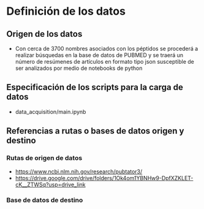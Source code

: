 # Definición de los datos

## Origen de los datos

- Con cerca de 3700 nombres asociados con los péptidos se procederá a  realizar búsquedas en la base de datos de PUBMED y se traerá un número de resúmenes de artículos en formato tipo json susceptible de ser analizados por medio de notebooks de python 

## Especificación de los scripts para la carga de datos

- data_acquisition/main.ipynb 

## Referencias a rutas o bases de datos origen y destino

### Rutas de origen de datos
- https://www.ncbi.nlm.nih.gov/research/pubtator3/ 
- https://drive.google.com/drive/folders/1Ok4om1YBNHw9-DpfXZKLET-cK__ZTWSq?usp=drive_link

### Base de datos de destino

